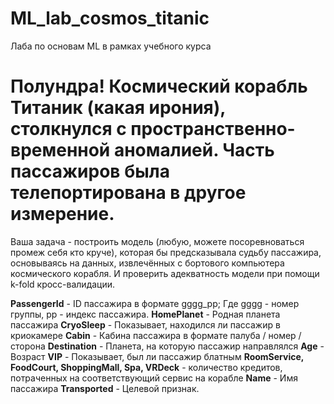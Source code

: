 # ML_lab_cosmos_titanic
Лаба по основам ML в рамках учебного курса

# Полундра! Космический корабль Титаник (какая ирония), столкнулся с пространственно-временной аномалией. Часть пассажиров была телепортирована в другое измерение.

Ваша задача - построить модель (любую, можете посоревноваться промеж себя кто круче), которая бы предсказывала судьбу пассажира, основываясь на данных, извлечённых с бортового компьютера космического корабля. И проверить адекватность модели при помощи k-fold кросс-валидации.


**PassengerId** - ID пассажира в формате gggg_pp; Где gggg - номер группы, pp - индекс пассажира.
**HomePlanet** - Родная планета пассажира
**CryoSleep** - Показывает, находился ли пассажир в криокамере
**Cabin** - Кабина пассажира в формате палуба / номер / сторона
**Destination** - Планета, на которую пассажир направлялся
**Age** - Возраст
**VIP** - Показывает, был ли пассажир блатным
**RoomService, FoodCourt, ShoppingMall, Spa, VRDeck** - количество кредитов, потраченных на соответствующий сервис на корабле
**Name** - Имя пассажира
**Transported** - Целевой признак.
